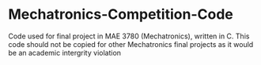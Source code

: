 # Mechatronics-Competition-Code
Code used for final project in MAE 3780 (Mechatronics), written in C. This code should not be copied for other Mechatronics final
projects as it would be an academic intergrity violation
